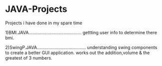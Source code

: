 # JAVA-Projects
 Projects i have done in my spare time
 
 1)BMI.JAVA..........................................
 gettting user info to determine there bmi.
 
 2)SwingP.JAVA.......................................
 understanding swing components to create a better GUI application.
 works out the addition,volume & the greatest of 3 numbers.

